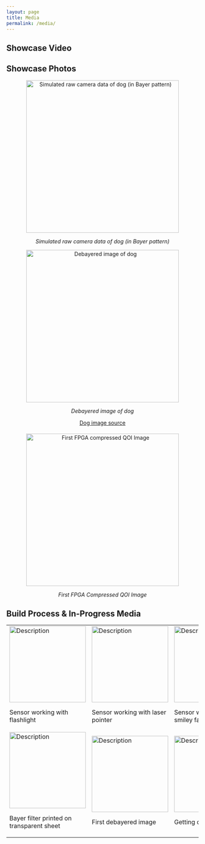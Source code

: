 ```yaml
---
layout: page
title: Media
permalink: /media/
---
```


## Showcase Video

## Showcase Photos


<p align="center">
    <img src="{{ site.baseurl }}/assets/img/dog_single.png" alt="Simulated raw camera data of dog (in Bayer pattern)" width="400" style="image-rendering:pixelated;"/>
    <p style="text-align: center;"><em>Simulated raw camera data of dog (in Bayer pattern)</em></p>
</p>
<p align="center">
    <img src="{{ site.baseurl }}/assets/img/dog_color.png" alt="Debayered image of dog" width="400" style="image-rendering:pixelated;"/>
    <p style="text-align: center;"><em>Debayered image of dog</em></p>
</p>
<div style="text-align: center; margin-bottom: 20px;">
  <a href="https://stock.adobe.com/images/puppy-dog-golden-retriever-on-the-park/203985626?prev_url=detail">Dog image source</a>
</div>

<div style="text-align: center;">
  <img src="{{ site.baseurl }}/assets/img/first_qoi.png" alt="First FPGA compressed QOI Image" width="400" style="image-rendering: pixelated;" />
  <p style="text-align: center;"><em>First FPGA Compressed QOI Image</em></p>
</div>

## Build Process & In-Progress Media
<table style="margin-left: auto; margin-right: auto;">
  <tr>
    <td>
      <img src="{{ site.baseurl }}/assets/img/flashlight.mov" alt="Description" width="200"/>
      <p>Sensor working with flashlight</p>
    </td>
    <td>
      <img src="{{ site.baseurl }}/assets/img/laser.mov" alt="Description" width="200"/>
      <p>Sensor working with laser pointer</p>
    </td>
    <td>
      <img src="{{ site.baseurl }}/assets/img/smiley.mov" alt="Description" width="200"/>
      <p>Sensor working with smiley face!</p>
    </td>
  </tr>
  <tr>
    <td>
      <img src="{{ site.baseurl }}/assets/img/filter.png" alt="Description" width="200"/>
      <p>Bayer filter printed on transparent sheet</p>
    </td>
    <td>
      <img src="{{ site.baseurl }}/assets/img/debayering_ex.png" alt="Description" width="200"/>
      <p>First debayered image</p>
    </td>
    <td>
      <img src="{{ site.baseurl }}/assets/img/cut_dog.png" alt="Description" width="200"/>
      <p>Getting close!</p>
    </td>
  </tr>
</table>

